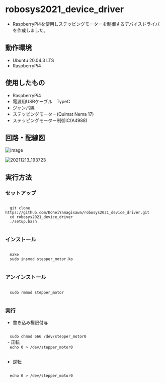 # robosys2021_device_driver
 - RaspberryPi4を使用しステッピングモーターを制御するデバイスドライバを作成しました。
 ## 動作環境
 - Ubuntu 20.04.3 LTS
 - RaspberryPi4
 ## 使用したもの
 - RaspberryPi4
 - 電源用USBケーブル　TypeC
 - ジャンパ線
 - ステッピングモーター(Quimat Nema 17)
 - ステッピングモーター制御IC(A4988)
 ## 回路・配線図
 ![image](https://user-images.githubusercontent.com/76610691/145844705-f6cec416-b1f7-42e3-a58b-fd348eca9e08.png)
 
 ![20211213_193723](https://user-images.githubusercontent.com/76610691/145852927-78086c1d-b005-4771-b367-2d71ebd48efe.jpg)
 ## 実行方法
 ### セットアップ
 <code>
  git clone https://github.com/KoheiYanagisawa/robosys2021_device_driver.git
  cd robosys2021_device_driver
  ./setup.bash
 </code>
 
 ### インストール
 <code>
  make
  sudo insmod stepper_motor.ko
 </code>
  
 ### アンインストール
 <code>
  sudo rmmod stepper_motor 
 </code>
  
 ### 実行
 - 書き込み権限付与
 <code>
  sudo chmod 666 /dev/stepper_motor0
 </code>
 - 正転
 <code>
  echo 0 > /dev/stepper_motor0
 </code>
 
 - 逆転
 <code>
  echo 0 > /dev/stepper_motor0
 </code>
